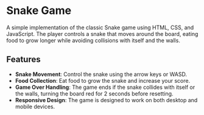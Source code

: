 # Snake Game

A simple implementation of the classic Snake game using HTML, CSS, and JavaScript. The player controls a snake that moves around the board, eating food to grow longer while avoiding collisions with itself and the walls.

## Features

- **Snake Movement**: Control the snake using the arrow keys or WASD.
- **Food Collection**: Eat food to grow the snake and increase your score.
- **Game Over Handling**: The game ends if the snake collides with itself or the walls, turning the board red for 2 seconds before resetting.
- **Responsive Design**: The game is designed to work on both desktop and mobile devices.

